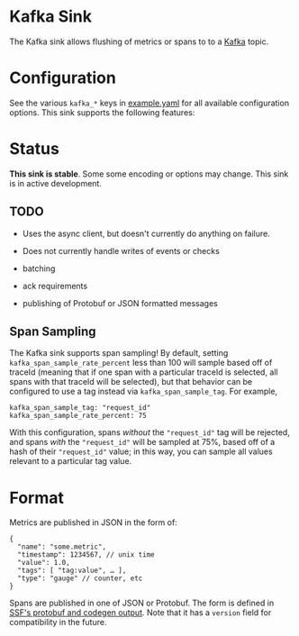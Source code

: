 # Kafka Sink

The Kafka sink allows flushing of metrics or spans to to a [Kafka](https://kafka.apache.org/) topic.

# Configuration

See the various `kafka_*` keys in [example.yaml](https://github.com/stripe/veneur/blob/master/example.yaml) for all available configuration options. This sink supports the following features:

# Status

**This sink is stable**. Some some encoding or options may change. This sink is in active development.

## TODO

* Uses the async client, but doesn't currently do anything on failure.
* Does not currently handle writes of events or checks

* batching
* ack requirements
* publishing of Protobuf or JSON formatted messages

## Span Sampling

The Kafka sink supports span sampling! By default, setting `kafka_span_sample_rate_percent`
less than 100 will sample based off of traceId (meaning that if one span with a particular
traceId is selected, all spans with that traceId will be selected), but that behavior
can be configured to use a tag instead via `kafka_span_sample_tag`. For example,

```
kafka_span_sample_tag: "request_id"
kafka_span_sample_rate_percent: 75
```

With this configuration, spans _without_ the `"request_id"` tag will be rejected,
and spans _with_ the `"request_id"` will be sampled at 75%, based off of a hash
of their `"request_id"` value; in this way, you can sample all values relevant to
a particular tag value.

# Format

Metrics are published in JSON in the form of:

```
{
  "name": "some.metric",
  "timestamp": 1234567, // unix time
  "value": 1.0,
  "tags": [ "tag:value", … ],
  "type": "gauge" // counter, etc
}
```

Spans are published in one of JSON or Protobuf. The form is defined in [SSF's protobuf and codegen output](https://github.com/stripe/veneur/tree/master/ssf). Note that it has a `version` field for compatibility in the future.
